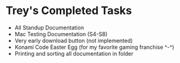 # Trey's Completed Tasks
- All Standup Documentation
- Mac Testing Documentation (S4-S8)
- Very early download button (not implemented)
- Konami Code Easter Egg (for my favorite gaming franchise ^-^)
- Printing and sorting all documentation in folder
